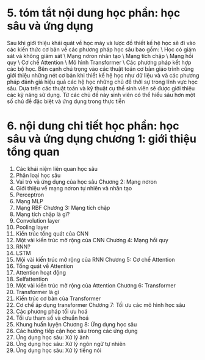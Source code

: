 # 5. tóm tắt nội dung học phần: học sâu và ứng dụng
Sau khi giới thiệu khái quát về học máy và lược đồ thiết kế hệ học sẽ đi vào các kiến thức cơ bản về các phương pháp học sâu bao gồm:
\ Học có giám sát và không giám sát
\ Mạng nơron nhân tạo
\ Mạng tích chập
\ Mạng hồi quy
\ Cơ chế Attention
\ Mô hình Transformer
\ Các phương pháp kết hợp các bộ học.
Bên cạnh chú trọng vào các thuật toán cơ bản giáo trình cũng giới thiệu những nét cơ bản khi thiết kế hệ học như dữ liệu và và các phương pháp đánh giá hiệu quả các hệ học những chủ đề thời sự trong lĩnh vực học sâu. Dựa trên các thuật toán và kỹ thuật cụ thể sinh viên sẽ được giới thiệu các kỹ năng sử dụng. Từ các chủ đề này sinh viên có thể hiểu sâu hơn một số chủ đề đặc biệt và ứng dụng trong thực tiễn
# 6. nội dung chi tiết học phần: học sâu và ứng dụng chương 1: giới thiệu tổng quan
1. Các khái niệm liên quan học sâu
2. Phân loại học sâu
3. Vai trò và ứng dụng của học sâu Chương 2: Mạng nơron
1. Giới thiệu về mạng nơron tự nhiên và nhân tạo
2. Perceptron
3. Mạng MLP
4. Mạng RBF Chương 3: Mạng tích chập
1. Mạng tích chập là gì?
2. Convolution layer
3. Pooling layer
4. Kiển trúc tổng quát của CNN
5. Một vài kiến trúc mở rộng của CNN Chương 4: Mạng hồi quy
1. RNN?
2. LSTM
3. Mội vài kiến trúc mở rộng của RNN Chương 5: Cơ chế Attention
1. Tổng quát về Attention
2. Attention hoạt động
3. Selfattention
4. Một vài kiến trúc mở rộng của Attention Chương 6: Transformer
1. Transformer là gì
2. Kiến trúc cơ bản của Transformer
3. Cơ chế áp dụng transformer
Chương 7: Tối ưu các mô hình học sâu
1. Các phương pháp tối ưu hoá
2. Tối ưu tham số và chuẩn hoá
3. Khung huấn luyện Chương 8: Ứng dụng học sâu
1. Các hướng tiếp cận học sâu trong các ứng dụng
2. Ứng dụng học sâu: Xử lý ảnh
3. Ứng dụng học sâu: Xử lý ngôn ngữ tự nhiên
4. Ứng dụng học sâu: Xử lý tiếng nói
